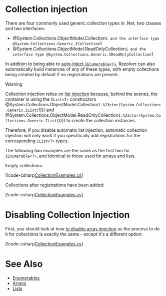 ﻿# Collection injection

There are four commonly used generic collection types in .Net, two classes and two interfaces:

- @System.Collections.ObjectModel.Collection`1 and the interface type
@System.Collections.Generic.ICollection`1
- @System.Collections.ObjectModel.ReadOnlyCollection`1 and the interface type
@System.Collections.Generic.IReadOnlyCollection`1

In addition to being able to [auto-inject `IEnumerable<T>`](../enumerables.md), Rezolver
can also automatically build instances of any of these types, with empty collections being 
created by default if no registrations are present.

> [!WARNING]
> Collection injection relies on [list injection](lists.md) because, behind the scenes, the
> container is using the `IList<T>` constructors 
> @System.Collections.ObjectModel.Collection`1.%23ctor(System.Collections.Generic.IList{`0})
> and @System.Collections.ObjectModel.ReadOnlyCollection`1.%23ctor(System.Collections.Generic.IList{`0})
> to create the collection instances.
>
> Therefore, if you disable automatic list injection, automatic collection injection will only 
> work if you specifically add registrations for the corresponding `IList<T>` types.

The following two examples are the same as the first two for `IEnumerable<T>`, and identical 
to those used for [arrays](arrays.md) and [lists](lists.md).

Empty collections:

[!code-csharp[CollectionExamples.cs](../../../../../test/Rezolver.Tests.Examples/CollectionExamples.cs#example1)]

Collections after registrations have been added:

[!code-csharp[CollectionExamples.cs](../../../../../test/Rezolver.Tests.Examples/CollectionExamples.cs#example2)]

# Disabling Collection Injection

First, you should look at how [to disable array injection](arrays.md#disabling-array-injection) as the process
to do it for collections is exactly the same - except it's a different option:

[!code-csharp[CollectionExamples.cs](../../../../../test/Rezolver.Tests.Examples/CollectionExamples.cs#example3)]

# See Also

- [Enumerables](../enumerables.md)
- [Arrays](arrays.md)
- [Lists](lists.md)